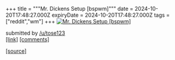 +++
title = """Mr. Dickens Setup [bspwm]"""
date = 2024-10-20T17:48:27.000Z
expiryDate = 2024-10-20T17:48:27.000Z
tags = ["reddit","wm"]
+++
[![Mr. Dickens Setup [bspwm]](https://preview.redd.it/u3japsj68yvd1.png?width=640&crop=smart&auto=webp&s=1efa6af8352fc1191032d8ced0c7a95e772c55b3 "Mr. Dickens Setup [bspwm]")](https://www.reddit.com/r/unixporn/comments/1g84htf/mr_dickens_setup_bspwm/)

submitted by [/u/tose123](https://www.reddit.com/user/tose123)  
[\[link\]](https://i.redd.it/u3japsj68yvd1.png) [\[comments\]](https://www.reddit.com/r/unixporn/comments/1g84htf/mr_dickens_setup_bspwm/)

[[source]](https://www.reddit.com/r/unixporn/comments/1g84htf/mr_dickens_setup_bspwm/)
